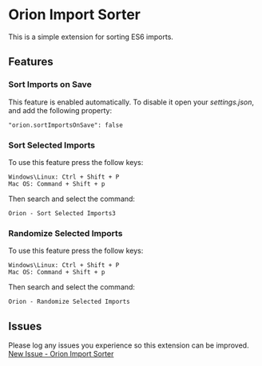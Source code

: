 # Orion Import Sorter
This is a simple extension for sorting ES6 imports.

## Features
### Sort Imports on Save
This feature is enabled automatically. To disable it open your _settings.json_, and add the following property:

    "orion.sortImportsOnSave": false

### Sort Selected Imports
To use this feature press the follow keys:

    Windows\Linux: Ctrl + Shift + P
    Mac OS: Command + Shift + p
Then search and select the command:

    Orion - Sort Selected Imports3
    
### Randomize Selected Imports
To use this feature press the follow keys:

    Windows\Linux: Ctrl + Shift + P
    Mac OS: Command + Shift + p
Then search and select the command:

    Orion - Randomize Selected Imports

## Issues
Please log any issues you experience so this extension can be improved.
[New Issue - Orion Import Sorter](https://github.com/zeilmannnoah/orion-import-sorter/issues/new)